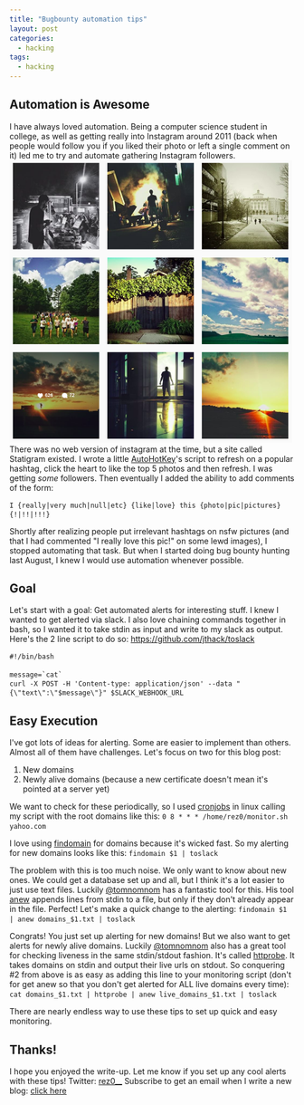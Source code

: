 ```yaml
---
title: "Bugbounty automation tips"
layout: post
categories:
  - hacking
tags:
  - hacking
---
```


## Automation is Awesome
I have always loved automation. Being a computer science student in college, as well as getting really into Instagram around 2011 (back when people would follow you if you liked their photo or left a single comment on it) led me to try and automate gathering Instagram followers. 
<img alt="ig" src="/assets/ig.png" width="500px" />
There was no web version of instagram at the time, but a site called Statigram existed. I wrote a little [AutoHotKey](https://www.autohotkey.com/)'s script to refresh on a popular hashtag, click the heart to like the top 5 photos and then refresh. I was getting _some_ followers. Then eventually I added the ability to add comments of the form: 
```
I {really|very much|null|etc} {like|love} this {photo|pic|pictures}{!|!!|!!!}
```
Shortly after realizing people put irrelevant hashtags on nsfw pictures (and that I had commented "I really love this pic!" on some lewd images), I stopped automating that task. But when I started doing bug bounty hunting last August, I knew I would use automation whenever possible.

## Goal
Let's start with a goal: Get automated alerts for interesting stuff. I knew I wanted to get alerted via slack. I also love chaining commands together in bash, so I wanted it to take stdin as input and write to my slack as output. Here's the 2 line script to do so: https://github.com/jthack/toslack

```
#!/bin/bash

message=`cat`
curl -X POST -H 'Content-type: application/json' --data "{\"text\":\"$message\"}" $SLACK_WEBHOOK_URL
```

## Easy Execution 
I've got lots of ideas for alerting. Some are easier to implement than others. Almost all of them have challenges. Let's focus on two for this blog post:
1. New domains
2. Newly alive domains (because a new certificate doesn't mean it's pointed at a server yet)

We want to check for these periodically, so I used [cronjobs](https://opensource.com/article/17/11/how-use-cron-linux) in linux calling my script with the root domains like this:
`0 8 * * * /home/rez0/monitor.sh yahoo.com`

I love using [findomain](https://github.com/Edu4rdSHL/findomain) for domains because it's wicked fast. So my alerting for new domains looks like this:
`findomain $1 | toslack`

The problem with this is too much noise. We only want to know about new ones. We could get a database set up and all, but I think it's a lot easier to just use text files. Luckily [@tomnomnom](https://twitter.com/TomNomNom) has a fantastic tool for this. His tool [anew](https://github.com/tomnomnom/anew) appends lines from stdin to a file, but only if they don't already appear in the file. Perfect! Let's make a quick change to the alerting:
`findomain $1 | anew domains_$1.txt | toslack`

Congrats! You just set up alerting for new domains! But we also want to get alerts for newly alive domains. Luckily [@tomnomnom](https://twitter.com/TomNomNom) also has a great tool for checking liveness in the same stdin/stdout fashion. It's called [httprobe](https://github.com/tomnomnom/httprobe). It takes domains on stdin and output their live urls on stdout. So conquering #2 from above is as easy as adding this line to your monitoring script (don't for get anew so that you don't get alerted for ALL live domains every time):
`cat domains_$1.txt | httprobe | anew live_domains_$1.txt | toslack`

There are nearly endless way to use these tips to set up quick and easy monitoring. 

## Thanks!
I hope you enjoyed the write-up. Let me know if you set up any cool alerts with these tips!
Twitter: [rez0__](https://twitter.com/rez0__)
Subscribe to get an email when I write a new blog: [click here](http://eepurl.com/c5WVgj)
